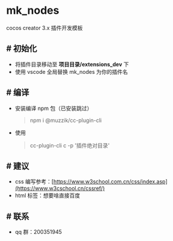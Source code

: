 # mk_nodes

cocos creator 3.x 插件开发模板

## # 初始化

-   将插件目录移动至 **项目目录/extensions_dev** 下
-   使用 vscode 全局替换 mk_nodes 为你的插件名

## # 编译

-   安装编译 npm 包（已安装跳过）
    > npm i @muzzik/cc-plugin-cli
-   使用
    > cc-plugin-cli c -p '插件绝对目录'

## # 建议

-   css 编写参考：[https://www.w3school.com.cn/css/index.asp](https://www.w3cschool.cn/cssref/)
-   html 标签：想要啥直接百度

## # 联系

-   qq 群：200351945
